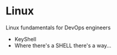 # Linux
Linux fundamentals for DevOps engineers
- KeyShell
- Where there's a SHELL there's a way...
